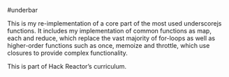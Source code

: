 #underbar

This is my re-implementation of a core part of the most used underscorejs
functions. It includes my implementation of common functions as map, each and
reduce, which replace the vast majority of for-loops as well as higher-order
functions such as once, memoize and throttle, which use closures to provide
complex functionality.

This is part of Hack Reactor’s curriculum.
